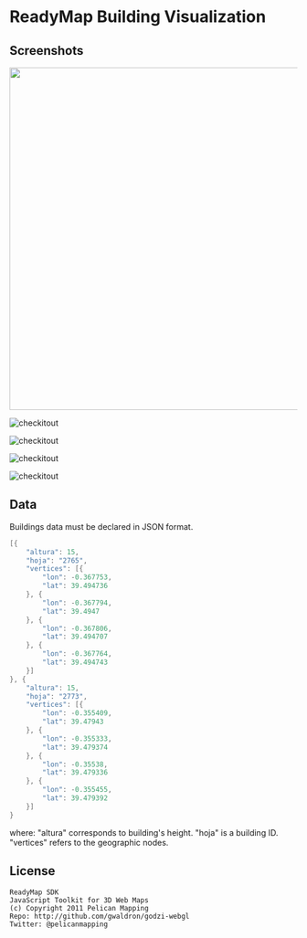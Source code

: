 ReadyMap Building Visualization
===============================

Screenshots
-----------
<div align="center">
<img src="http://imgur.com/g4rEdQW.jpg" width="600"/>
</div>

![checkitout](http://imgur.com/g4Dg02C.jpg)

![checkitout](http://imgur.com/tNayYyj)

![checkitout](http://imgur.com/qohiosb)

![checkitout](http://imgur.com/aQ98lSp)

Data
-----

Buildings data must be declared in JSON format.
```java
[{
    "altura": 15,
    "hoja": "2765",
    "vertices": [{
        "lon": -0.367753,
        "lat": 39.494736
    }, {
        "lon": -0.367794,
        "lat": 39.4947
    }, {
        "lon": -0.367806,
        "lat": 39.494707
    }, {
        "lon": -0.367764,
        "lat": 39.494743
    }]
}, {
    "altura": 15,
    "hoja": "2773",
    "vertices": [{
        "lon": -0.355409,
        "lat": 39.47943
    }, {
        "lon": -0.355333,
        "lat": 39.479374
    }, {
        "lon": -0.35538,
        "lat": 39.479336
    }, {
        "lon": -0.355455,
        "lat": 39.479392
    }]
}
```
where:
"altura" corresponds to building's height.
"hoja" is a building ID.
"vertices" refers to the geographic nodes.
 
License
-------

    ReadyMap SDK
    JavaScript Toolkit for 3D Web Maps
    (c) Copyright 2011 Pelican Mapping
    Repo: http://github.com/gwaldron/godzi-webgl
    Twitter: @pelicanmapping
